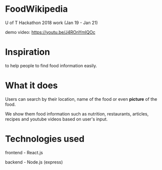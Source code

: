 # FoodWikipedia
U of T Hackathon 2018 work (Jan 19 - Jan 21)

demo video: https://youtu.be/J4ROnYmIQOc

# Inspiration

to help people to find food information easily.

# What it does
Users can search by their location, name of the food or even **picture** of the food.

We show them food information such as nutrition, restaurants, articles, recipes and youtube videos based on user's input.

# Technologies used
frontend - React.js

backend - Node.js (express)
